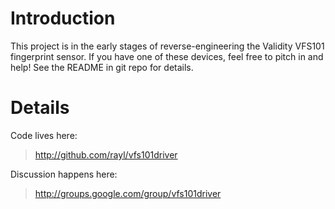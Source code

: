 # Introduction #

This project is in the early stages of reverse-engineering the Validity VFS101 fingerprint sensor. If you have one of these devices, feel free to pitch in and help! See the README in git repo for details.


# Details #

Code lives here:
> http://github.com/rayl/vfs101driver

Discussion happens here:
> http://groups.google.com/group/vfs101driver
